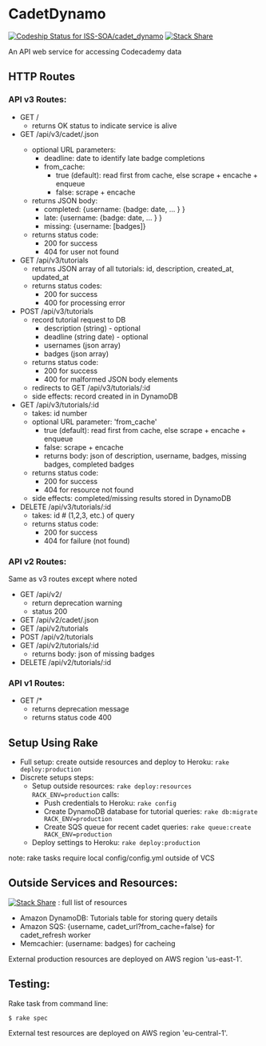 # CadetDynamo
[![Codeship Status for ISS-SOA/cadet_dynamo](https://codeship.com/projects/55bae420-8357-0132-6ce1-366b1854f7f3/status?branch=master)](https://codeship.com/projects/58109)
[![Stack Share](http://img.shields.io/badge/tech-stack-0690fa.svg?style=flat)](http://stackshare.io/soumyaray/cadetdynamo)

An API web service for accessing Codecademy data

## HTTP Routes
### API v3 Routes:
- GET /
  - returns OK status to indicate service is alive
- GET /api/v3/cadet/<username>.json
  - optional URL parameters:
    - deadline: date to identify late badge completions
    - from_cache:
      - true (default): read first from cache, else scrape + encache + enqueue
      - false: scrape + encache
  - returns JSON body:
    - completed: {username: {badge: date, ... } }
    - late: {username: {badge: date, ... } }
    - missing: {username: [badges]}
  - returns status code:
    - 200 for success
    - 404 for user not found
- GET /api/v3/tutorials
  - returns JSON array of all tutorials: id, description, created_at, updated_at
  - returns status codes:
    - 200 for success
    - 400 for processing error
- POST /api/v3/tutorials
  - record tutorial request to DB
    - description (string) - optional
    - deadline (string date) - optional
    - usernames (json array)
    - badges (json array)
  - returns status code:
    - 200 for success
    - 400 for malformed JSON body elements
  - redirects to GET /api/v3/tutorials/:id
  - side effects: record created in in DynamoDB
- GET /api/v3/tutorials/:id
  - takes: id number
  - optional URL parameter: 'from_cache'
      - true (default): read first from cache, else scrape + encache + enqueue
      - false: scrape + encache
      - returns body: json of description, username, badges, missing badges, completed badges
  - returns status code:
    - 200 for success
    - 404 for resource not found
  - side effects: completed/missing results stored in DynamoDB
- DELETE /api/v3/tutorials/:id
  - takes: id # (1,2,3, etc.) of query
  - returns status code:
    - 200 for success
    - 404 for failure (not found)

### API v2 Routes:
Same as v3 routes except where noted
- GET /api/v2/
  - return deprecation warning
  - status 200
- GET /api/v2/cadet/<username>.json
- GET /api/v2/tutorials
- POST /api/v2/tutorials
- GET /api/v2/tutorials/:id
  - returns body: json of missing badges
- DELETE /api/v2/tutorials/:id

### API v1 Routes:
- GET /*
  - returns deprecation message
  - returns status code 400


## Setup Using Rake
- Full setup: create outside resources and deploy to Heroku:
  `rake deploy:production`
- Discrete setups steps:
  - Setup outside resources: `rake deploy:resources RACK_ENV=production` calls:
    - Push credentials to Heroku:
      `rake config`
    - Create DynamoDB database for tutorial queries:
      `rake db:migrate RACK_ENV=production`
    - Create SQS queue for recent cadet queries:
      `rake queue:create RACK_ENV=production`
  - Deploy settings to Heroku:
    `rake deploy:production`

note: rake tasks require local config/config.yml outside of VCS


## Outside Services and Resources:
[![Stack Share](http://img.shields.io/badge/tech-stack-0690fa.svg?style=flat)](http://stackshare.io/soumyaray/cadetdynamo) : full list of resources

- Amazon DynamoDB: Tutorials table for storing query details
- Amazon SQS: {username, cadet_url?from_cache=false} for cadet_refresh worker
- Memcachier: (username: badges) for cacheing

External production resources are deployed on AWS region 'us-east-1'.


## Testing:

Rake task from command line:

    $ rake spec

External test resources are deployed on AWS region 'eu-central-1'.

